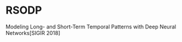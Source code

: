 # RSODP
Modeling Long- and Short-Term Temporal Patterns with Deep Neural Networks[SIGIR 2018]

<br>

<!-- <style>
    body {
        text-align: justify;
    }
</style> -->
